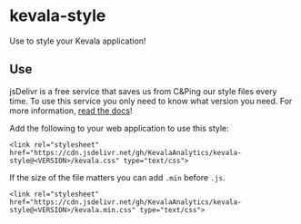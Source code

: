 # kevala-style
Use to style your Kevala application!

## Use
jsDelivr is a free service that saves us from C&Ping our style files every time.
To use this service you only need to know what version you need. For more information,
[read the docs](https://github.com/jsdelivr/jsdelivr#usage)!

Add the following to your web application to use this style:
```
<link rel="stylesheet" href="https://cdn.jsdelivr.net/gh/KevalaAnalytics/kevala-style@<VERSION>/kevala.css" type="text/css">
```

If the size of the file matters you can add `.min` before `.js`.
```
<link rel="stylesheet" href="https://cdn.jsdelivr.net/gh/KevalaAnalytics/kevala-style@<VERSION>/kevala.min.css" type="text/css">
```
